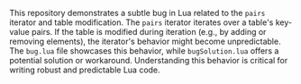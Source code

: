 This repository demonstrates a subtle bug in Lua related to the `pairs` iterator and table modification.  The `pairs` iterator iterates over a table's key-value pairs. If the table is modified during iteration (e.g., by adding or removing elements), the iterator's behavior might become unpredictable.  The `bug.lua` file showcases this behavior, while `bugSolution.lua` offers a potential solution or workaround.  Understanding this behavior is critical for writing robust and predictable Lua code.